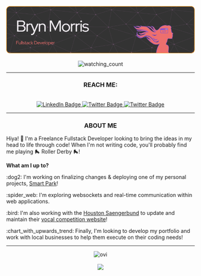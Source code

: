 <div align="center">
  <img src="./github-header-resized.png" alt="Header"/>
</div>
<br>
<div align="center">
   <img src="https://komarev.com/ghpvc/?username=bryn-morris&color=EE6F6E" alt="watching_count" />
</div>

---
<h3 align="center">REACH ME:</h3>
<br>
<div id="badges" align="center">
  <a href="[your-linkedin-URL](https://www.linkedin.com/in/brynfor-morris/)">
    <img src="https://img.shields.io/badge/LinkedIn-blue?style=for-the-badge&logo=linkedin&logoColor=white" alt="LinkedIn Badge"/>
  </a>
  <a href="[your-twitter-URL](https://twitter.com/BrynMorris23)">
    <img src="https://img.shields.io/badge/Twitter-blue?style=for-the-badge&logo=twitter&logoColor=white" alt="Twitter Badge"/>
  </a>
  <a href="https://medium.com/@brynfor.g.c.morris">
    <img src="https://img.shields.io/badge/-Medium-ee6f6e?style=for-the-badge&logo=medium" alt="Twitter Badge"/>
  </a>
</div>

---

<h3 align="center">ABOUT ME</h3>

Hiya! :wave: I'm a Freelance Fullstack Developer looking to bring the ideas in my head to life through code! 
When I'm not writing code, you'll probably find me playing :roller_skate: Roller Derby :roller_skate:!

**What am I up to?**

  <div align="left">
    <p>:dog2: I'm working on finalizing changes & deploying one of my personal projects, <a href="https://github.com/bryn-morris/Smart-Park">Smart Park</a>!</p>
    <p>:spider_web: I'm exploring websockets and real-time communication within web applications. <p>
    <p>:bird: I'm also working with the <a href="https://www.houstonsaengerbund.org/">Houston Saengerbund</a> to update and maintain their <a href="https://vocalcompetition.org/">vocal competition website</a>!</p>
    <p>:chart_with_upwards_trend: Finally, I'm looking to develop my portfolio and work with local businesses to help them execute on their coding needs!</p>
  </div>

---
  

<div align="center">
  <img src="https://github-readme-stats.vercel.app/api/top-langs?username=bryn-morris&show_icons=true&locale=en&layout=donut-vertical&theme=rose_pine" alt="ovi" />
</div>
<br>
<div align="center">
  <img src="https://github-readme-streak-stats.herokuapp.com?user=bryn-morris&ring=EB5454&background=333333&fire=FF8484&sideNums=FFCA3ACA&currStreakNum=FFA62C&border=BB7A20&stroke=8B4140&currStreakLabel=FFA62C&sideLabels=FFCA3ACA&dates=D6D2D7FD"/>
</div>

<!-- ### Hi there 👋 

<!--
**bryn-morris/bryn-morris** is a ✨ _special_ ✨ repository because its `README.md` (this file) appears on your GitHub profile.

Here are some ideas to get you started:

- 🔭 I’m currently working on ...
- 🌱 I’m currently learning ...
- 👯 I’m looking to collaborate on ...
- 🤔 I’m looking for help with ...
- 💬 Ask me about ...
- 📫 How to reach me: ...
- 😄 Pronouns: ...
- ⚡ Fun fact: ...
-->
